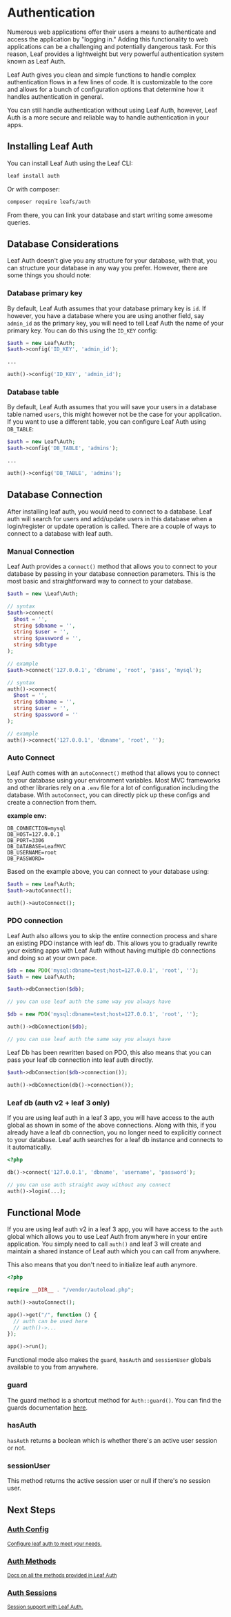 # Authentication

<!-- markdownlint-disable no-inline-html -->

Numerous web applications offer their users a means to authenticate and access the application by "logging in." Adding this functionality to web applications can be a challenging and potentially dangerous task. For this reason, Leaf provides a lightweight but very powerful authentication system known as Leaf Auth.

Leaf Auth gives you clean and simple functions to handle complex authentication flows in a few lines of code. It is customizable to the core and allows for a bunch of configuration options that determine how it handles authentication in general.

You can still handle authentication without using Leaf Auth, however, Leaf Auth is a more secure and reliable way to handle authentication in your apps.

## Installing Leaf Auth

You can install Leaf Auth using the Leaf CLI:

```bash
leaf install auth
```

Or with composer:

```bash
composer require leafs/auth
```

From there, you can link your database and start writing some awesome queries.

## Database Considerations

Leaf Auth doesn't give you any structure for your database, with that, you can structure your database in any way you prefer. However, there are some things you should note:

### Database primary key

By default, Leaf Auth assumes that your database primary key is `id`. If however, you have a database where you are using another field, say `admin_id` as the primary key, you will need to tell Leaf Auth the name of your primary key. You can do this using the `ID_KEY` config:

<div class="class-mode">

```php
$auth = new Leaf\Auth;
$auth->config('ID_KEY', 'admin_id');

...
```

</div>

<div class="functional-mode">

```php
auth()->config('ID_KEY', 'admin_id');
```

</div>

### Database table

By default, Leaf Auth assumes that you will save your users in a database table named `users`, this might however not be the case for your application. If you want to use a different table, you can configure Leaf Auth using `DB_TABLE`:

<div class="class-mode">

```php
$auth = new Leaf\Auth;
$auth->config('DB_TABLE', 'admins');

...
```

</div>

<div class="functional-mode">

```php
auth()->config('DB_TABLE', 'admins');
```

</div>

## Database Connection

After installing leaf auth, you would need to connect to a database. Leaf auth will search for users and add/update users in this database when a login/register or update operation is called. There are a couple of ways to connect to a database with leaf auth.

### Manual Connection

Leaf Auth provides a `connect()` method that allows you to connect to your database by passing in your database connection parameters. This is the most basic and straightforward way to connect to your database.

<div class="class-mode">

```php
$auth = new \Leaf\Auth;

// syntax
$auth->connect(
  $host = '',
  string $dbname = '',
  string $user = '',
  string $password = '',
  string $dbtype
);

// example
$auth->connect('127.0.0.1', 'dbname', 'root', 'pass', 'mysql');
```

</div>

<div class="functional-mode">

```php
// syntax
auth()->connect(
  $host = '',
  string $dbname = '',
  string $user = '',
  string $password = ''
);

// example
auth()->connect('127.0.0.1', 'dbname', 'root', '');
```

</div>

### Auto Connect

Leaf Auth comes with an `autoConnect()` method that allows you to connect to your database using your environment variables. Most MVC frameworks and other libraries rely on a `.env` file for a lot of configuration including the database. With `autoConnect`, you can directly pick up these configs and create a connection from them.

**example env:**

```env
DB_CONNECTION=mysql
DB_HOST=127.0.0.1
DB_PORT=3306
DB_DATABASE=LeafMVC
DB_USERNAME=root
DB_PASSWORD=
```

Based on the example above, you can connect to your database using:

<div class="class-mode">

```php
$auth = new Leaf\Auth;
$auth->autoConnect();
```

</div>

<div class="functional-mode">

```php
auth()->autoConnect();
```

</div>

### PDO connection

Leaf Auth also allows you to skip the entire connection process and share an existing PDO instance with leaf db. This allows you to gradually rewrite your existing apps with Leaf Auth without having multiple db connections and doing so at your own pace.

<div class="class-mode">

```php
$db = new PDO('mysql:dbname=test;host=127.0.0.1', 'root', '');
$auth = new Leaf\Auth;

$auth->dbConnection($db);

// you can use leaf auth the same way you always have
```

</div>

<div class="functional-mode">

```php
$db = new PDO('mysql:dbname=test;host=127.0.0.1', 'root', '');

auth()->dbConnection($db);

// you can use leaf auth the same way you always have
```

</div>

Leaf Db has been rewritten based on PDO, this also means that you can pass your leaf db connection into leaf auth directly.

<div class="class-mode">

```php
$auth->dbConnection($db->connection());
```

</div>

<div class="functional-mode">

```php
auth()->dbConnection(db()->connection());
```

### Leaf db (auth v2 + leaf 3 only)

If you are using leaf auth in a leaf 3 app, you will have access to the auth global as shown in some of the above connections. Along with this, if you already have a leaf db connection, you no longer need to explicitly connect to your database. Leaf auth searches for a leaf db instance and connects to it automatically.

```php
<?php

db()->connect('127.0.0.1', 'dbname', 'username', 'password');

// you can use auth straight away without any connect
auth()->login(...);
```

## Functional Mode

If you are using leaf auth v2 in a leaf 3 app, you will have access to the `auth` global which allows you to use Leaf Auth from anywhere in your entire application. You simply need to call `auth()` and leaf 3 will create and maintain a shared instance of Leaf auth which you can call from anywhere.

This also means that you don't need to initialize leaf auth anymore.

```php
<?php

require __DIR__ . "/vendor/autoload.php";

auth()->autoConnect();

app()->get("/", function () {
  // auth can be used here
  // auth()->...
});

app()->run();
```

Functional mode also makes the `guard`, `hasAuth` and `sessionUser` globals available to you from anywhere.

### guard

The guard method is a shortcut method for `Auth::guard()`. You can find the guards documentation [here](/modules/auth/session.html#guard).

### hasAuth

`hasAuth` returns a boolean which is whether there's an active user session or not.

### sessionUser

This method returns the active session user or null if there's no session user.

</div>

## Next Steps

<div class="vt-box-container next-steps">
  <a class="vt-box w-lg-up:33" href="/modules/auth/config">
    <h3 class="next-steps-link mb:_1">Auth Config</h3>
    <small class="next-steps-caption">Configure leaf auth to meet your needs.</small>
  </a>
  <a class="vt-box w-lg-up:33" href="/modules/auth/methods">
    <h3 class="next-steps-link">Auth Methods</h3>
    <small class="next-steps-caption">Docs on all the methods provided in Leaf Auth</small>
  </a>
  <a class="vt-box w-lg-up:33" href="/modules/auth/session">
    <h3 class="next-steps-link">Auth Sessions</h3>
    <small class="next-steps-caption">Session support with Leaf Auth.</small>
  </a>
</div>
